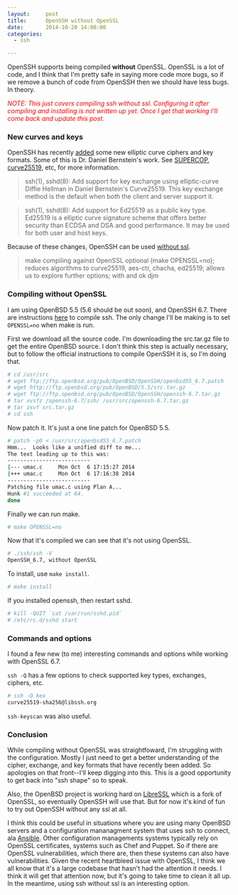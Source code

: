 ```yaml
---
layout:     post
title:      OpenSSH without OpenSSL
date:       2014-10-20 14:00:00
categories:
  - ssh

---
```


OpenSSH supports being compiled **without** OpenSSL. OpenSSL is a lot of code, and I think that I'm pretty safe in saying more code more bugs, so if we remove a bunch of code from OpenSSH then we should have less bugs. In theory.

<!-- more -->

<span style="color:red">_NOTE: This just covers compiling ssh without ssl. Configuring it after compiling and installing is not written up yet. Once I get that working I'll come back and update this post._</span>

### New curves and keys

OpenSSH has recently [added](http://www.openssh.com/txt/release-6.5) some new elliptic curve ciphers and key formats. Some of this is Dr. Daniel Bernstein's work. See [SUPERCOP](http://bench.cr.yp.to/supercop.html), [curve25519](http://cr.yp.to/ecdh.html), etc, for more information.

>ssh(1), sshd(8): Add support for key exchange using elliptic-curve Diffie Hellman in Daniel Bernstein's Curve25519. This key exchange method is the default when both the client and server support it.

> ssh(1), sshd(8): Add support for Ed25519 as a public key type. Ed25519 is a elliptic curve signature scheme that offers better security than ECDSA and DSA and good performance. It may be used for both user and host keys.

Because of these changes, OpenSSH can be used [without ssl](http://article.gmane.org/gmane.os.openbsd.cvs/130612).

>make compiling against OpenSSL optional (make OPENSSL=no); reduces algorithms to curve25519, aes-ctr, chacha, ed25519; allows us to explore further options; with and ok djm

### Compiling without OpenSSL

I am using OpenBSD 5.5 (5.6 should be out soon), and OpenSSH 6.7. There are instructions [here](http://www.openssh.com/openbsd.html) to compile ssh. The only change I'll be making is to set ```OPENSSL=no``` when make is run.

First we download all the source code. I'm downloading the src.tar.gz file to get the entire OpenBSD source. I don't think this step is actually necessary, but to follow the official instructions to compile OpenSSH it is, so I'm doing that.

```bash
# cd /usr/src
# wget ftp://ftp.openbsd.org/pub/OpenBSD/OpenSSH/openbsd55_6.7.patch
# wget http://ftp.openbsd.org/pub/OpenBSD/5.5/src.tar.gz
# wget ftp://ftp.openbsd.org/pub/OpenBSD/OpenSSH/openssh-6.7.tar.gz
# tar xvsfz /openssh-6.7/ssh/ /usr/src/openssh-6.7.tar.gz  
# tar zxvf src.tar.gz  
# cd ssh
```

Now patch it. It's just a one line patch for OpenBSD 5.5.

```bash
# patch -p0 < /usr/src/openbsd55_6.7.patch  
Hmm...  Looks like a unified diff to me...
The text leading up to this was:
--------------------------
|--- umac.c     Mon Oct  6 17:15:27 2014
|+++ umac.c     Mon Oct  6 17:16:38 2014
--------------------------
Patching file umac.c using Plan A...
Hunk #1 succeeded at 64.
done
```

Finally we can run make.

```bash
# make OPENSSL=no
```

Now that it's compiled we can see that it's not using OpenSSL.

```bash
# ./ssh/ssh -V
OpenSSH_6.7, without OpenSSL
```

To install, use ```make install```.

```bash
# make install
```

If you installed openssh, then restart sshd.

```bash
# kill -QUIT `cat /var/run/sshd.pid`
# /etc/rc.d/sshd start
```

### Commands and options

I found a few new (to me) interesting commands and options while working with OpenSSL 6.7.

```ssh -Q``` has a few options to check supported key types, exchanges, ciphers, etc.

```bash
# ssh -Q kex
curve25519-sha256@libssh.org
```

```ssh-keyscan``` was also useful.



### Conclusion

While compiling without OpenSSL was straightfoward, I'm struggling with the configuration. Mostly I just need to get a better understanding of the cipher, exchange, and key formats that have recently been added. So apologies on that front--I'll keep digging into this. This is a good opportunity to get back into "ssh shape" so to speak.

Also, the OpenBSD project is working hard on [LibreSSL](http://www.libressl.org/) which is a fork of OpenSSL, so eventually OpenSSH will use that. But for now it's kind of fun to try out OpenSSH without any ssl at all.

I think this could be useful in situations where you are using many OpenBSD servers and a configuration mananagment system that uses ssh to connect, ala [Ansible](http://ansible.com). Other configuration managements systems typically rely on OpenSSL certificates, systems such as Chef and Puppet. So if there are OpenSSL vulnerabilities, which there are, then these systems can also have vulnerabilities. Given the recent heartbleed issue with OpenSSL, I think we all know that it's a large codebase that hasn't had the attention it needs. I think it will get that attention now, but it's going to take time to clean it all up. In the meantime, using ssh without ssl is an interesting option.
